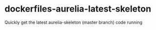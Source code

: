 # dockerfiles-aurelia-latest-skeleton
Quickly get the latest aurelia-skeleton (master branch) code running
